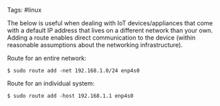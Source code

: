 Tags: #linux 

The below is useful when dealing with IoT devices/appliances that come with a default IP address that lives on a different network than your own.  Adding a route enables direct communication to the device (within reasonable assumptions about the networking infrastructure).

Route for an entire network:
```shell
$ sudo route add -net 192.168.1.0/24 enp4s0
```

Route for an individual system:
```shell
$ sudo route add -host 192.168.1.1 enp4s0
```